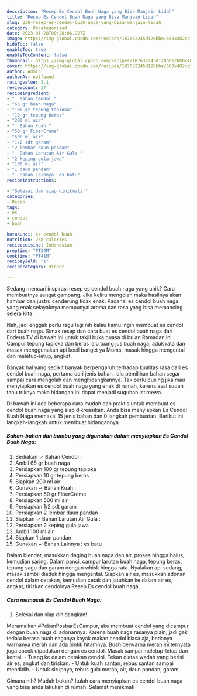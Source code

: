 ```yaml
---
description: "Resep Es Cendol Buah Naga yang Bisa Manjain Lidah"
title: "Resep Es Cendol Buah Naga yang Bisa Manjain Lidah"
slug: 338-resep-es-cendol-buah-naga-yang-bisa-manjain-lidah
category: Uncategorized
date: 2023-01-28T00:28:06.927Z
image: https://img-global.cpcdn.com/recipes/187632245d120bbe/680x482cq70/es-cendol-buah-naga-foto-resep-utama.jpg
hideToc: false
enableToc: true
enableTocContent: false
thumbnail: https://img-global.cpcdn.com/recipes/187632245d120bbe/680x482cq70/es-cendol-buah-naga-foto-resep-utama.jpg
cover: https://img-global.cpcdn.com/recipes/187632245d120bbe/680x482cq70/es-cendol-buah-naga-foto-resep-utama.jpg
author: Admin
authorAv: notfound
ratingvalue: 3.1
reviewcount: 17
recipeingredient:
- "  Bahan Cendol "
- "65 gr buah naga"
- "100 gr tepung tapioka"
- "10 gr tepung beras"
- "200 ml air"
- "  Bahan Kuah "
- "50 gr FiberCreme"
- "500 ml air"
- "1/2 sdt garam"
- "2 lembar daun pandan"
- "  Bahan Larutan Air Gula "
- "2 keping gula jawa"
- "100 ml air"
- "1 daun pandan"
- "  Bahan Lainnya  es batu"
recipeinstructions:

- "Selesai dan siap dinikmati!"
categories:
- Resep
tags:
- es
- cendol
- buah

katakunci: es cendol buah 
nutrition: 238 calories
recipecuisine: Indonesian
preptime: "PT34M"
cooktime: "PT41M"
recipeyield: "1"
recipecategory: Dinner

---
```





Sedang mencari inspirasi resep es cendol buah naga yang unik? Cara membuatnya sangat gampang. Jika keliru mengolah maka hasilnya akan hambar dan justru cenderung tidak enak. Padahal es cendol buah naga yang enak selayaknya mempunyai aroma dan rasa yang bisa memancing selera Kita.





Nah, jadi enggak perlu ragu lagi nih kalau kamu ingin membuat es cendol dari buah naga. Simak resep dan cara buat es cendol buah naga dari Endeus TV di bawah ini untuk takjil buka puasa di bulan Ramadan ini. Campur tepung tapioka dan beras lalu tuang jus buah naga, aduk rata dan masak menggunakan api kecil banget ya Moms, masak hingga mengental dan meletup-letup, angkat.

Banyak hal yang sedikit banyak berpengaruh terhadap kualitas rasa dari es cendol buah naga, pertama dari jenis bahan, lalu pemilihan bahan segar sampai cara mengolah dan menghidangkannya. Tak perlu pusing jika mau menyiapkan es cendol buah naga yang enak di rumah, karena asal sudah tahu triknya maka hidangan ini dapat menjadi suguhan istimewa.






Di bawah ini ada beberapa cara mudah dan praktis untuk membuat es cendol buah naga yang siap dikreasikan. Anda bisa menyiapkan Es Cendol Buah Naga memakai 15 jenis bahan dan 0 langkah pembuatan. Berikut ini langkah-langkah untuk membuat hidangannya.

<!--inarticleads1-->

##### Bahan-bahan dan bumbu yang digunakan dalam menyiapkan Es Cendol Buah Naga:

1. Sediakan  ✓ Bahan Cendol :
1. Ambil 65 gr buah naga
1. Persiapkan 100 gr tepung tapioka
1. Persiapkan 10 gr tepung beras
1. Siapkan 200 ml air
1. Gunakan  ✓ Bahan Kuah :
1. Persiapkan 50 gr FiberCreme
1. Persiapkan 500 ml air
1. Persiapkan 1/2 sdt garam
1. Persiapkan 2 lembar daun pandan
1. Siapkan  ✓ Bahan Larutan Air Gula :
1. Persiapkan 2 keping gula jawa
1. Ambil 100 ml air
1. Siapkan 1 daun pandan
1. Gunakan  ✓ Bahan Lainnya : es batu


Dalam blender, masukkan daging buah naga dan air, proses hingga halus, kemudian saring. Dalam panci, campur larutan buah naga, tepung beras, tepung sagu dan garam dengan whisk hingga rata. Nyalakan api sedang, masak sambil diaduk hingga mengental. Siapkan air es, masukkan adonan cendol dalam cetakan, kemudian cetak dan jatuhkan ke dalam air es, angkat, tiriskan cendolnya Resep Es cendol buah naga. 

<!--inarticleads2-->

##### Cara memasak Es Cendol Buah Naga:


1. Selesai dan siap dihidangkan!

Meramaikan #PekanPosbarEsCampur, aku membuat cendol yang dicampur dengan buah naga di adonannya. Karena buah naga rasanya plain, jadi gak terlalu berasa buah naganya kayak makan cendol biasa aja, bedanya warnanya merah dan ada bintik hitamnya. Buah berwarna merah ini ternyata juga cocok dipadukan dengan es cendol. Masak sampai meletup-letup dan kental. - Tuang ke dalam cetakan cendol. Tekan diatas wadah yang berisi air es, angkat dan tiriskan. - Untuk kuah santan, rebus santan sampai mendidih. - Untuk sirupnya, rebus gula merah, air, daun pandan, garam. 

Gimana nih? Mudah bukan? Itulah cara menyiapkan es cendol buah naga yang bisa anda lakukan di rumah. Selamat menikmati

